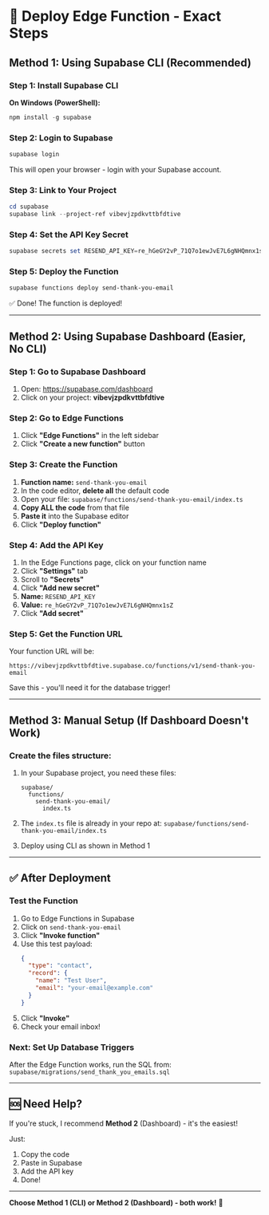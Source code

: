 # 📝 Deploy Edge Function - Exact Steps

## Method 1: Using Supabase CLI (Recommended)

### Step 1: Install Supabase CLI

**On Windows (PowerShell):**
```powershell
npm install -g supabase
```

### Step 2: Login to Supabase

```powershell
supabase login
```

This will open your browser - login with your Supabase account.

### Step 3: Link to Your Project

```powershell
cd supabase
supabase link --project-ref vibevjzpdkvttbfdtive
```

### Step 4: Set the API Key Secret

```powershell
supabase secrets set RESEND_API_KEY=re_hGeGY2vP_71Q7o1ewJvE7L6gNHQmnx1sZ
```

### Step 5: Deploy the Function

```powershell
supabase functions deploy send-thank-you-email
```

✅ Done! The function is deployed!

---

## Method 2: Using Supabase Dashboard (Easier, No CLI)

### Step 1: Go to Supabase Dashboard

1. Open: https://supabase.com/dashboard
2. Click on your project: **vibevjzpdkvttbfdtive**

### Step 2: Go to Edge Functions

1. Click **"Edge Functions"** in the left sidebar
2. Click **"Create a new function"** button

### Step 3: Create the Function

1. **Function name:** `send-thank-you-email`
2. In the code editor, **delete all** the default code
3. Open your file: `supabase/functions/send-thank-you-email/index.ts`
4. **Copy ALL the code** from that file
5. **Paste it** into the Supabase editor
6. Click **"Deploy function"**

### Step 4: Add the API Key

1. In the Edge Functions page, click on your function name
2. Click **"Settings"** tab
3. Scroll to **"Secrets"**
4. Click **"Add new secret"**
5. **Name:** `RESEND_API_KEY`
6. **Value:** `re_hGeGY2vP_71Q7o1ewJvE7L6gNHQmnx1sZ`
7. Click **"Add secret"**

### Step 5: Get the Function URL

Your function URL will be:
```
https://vibevjzpdkvttbfdtive.supabase.co/functions/v1/send-thank-you-email
```

Save this - you'll need it for the database trigger!

---

## Method 3: Manual Setup (If Dashboard Doesn't Work)

### Create the files structure:

1. In your Supabase project, you need these files:
   ```
   supabase/
     functions/
       send-thank-you-email/
         index.ts
   ```

2. The `index.ts` file is already in your repo at:
   `supabase/functions/send-thank-you-email/index.ts`

3. Deploy using CLI as shown in Method 1

---

## ✅ After Deployment

### Test the Function

1. Go to Edge Functions in Supabase
2. Click on `send-thank-you-email`
3. Click **"Invoke function"**
4. Use this test payload:
   ```json
   {
     "type": "contact",
     "record": {
       "name": "Test User",
       "email": "your-email@example.com"
     }
   }
   ```
5. Click **"Invoke"**
6. Check your email inbox!

### Next: Set Up Database Triggers

After the Edge Function works, run the SQL from:
`supabase/migrations/send_thank_you_emails.sql`

---

## 🆘 Need Help?

If you're stuck, I recommend **Method 2** (Dashboard) - it's the easiest!

Just:
1. Copy the code
2. Paste in Supabase
3. Add the API key
4. Done!

---

**Choose Method 1 (CLI) or Method 2 (Dashboard) - both work!** 🚀

